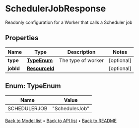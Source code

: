 

# SchedulerJobResponse

Readonly configuration for a Worker that calls a Scheduler job

## Properties

| Name | Type | Description | Notes |
|------------ | ------------- | ------------- | -------------|
|**type** | [**TypeEnum**](#TypeEnum) | The type of worker |  [optional] |
|**jobId** | [**ResourceId**](ResourceId.md) |  |  [optional] |



## Enum: TypeEnum

| Name | Value |
|---- | -----|
| SCHEDULERJOB | &quot;SchedulerJob&quot; |



[Back to Model list](../README.md#documentation-for-models) &#8226; [Back to API list](../README.md#documentation-for-api-endpoints) &#8226; [Back to README](../README.md)


